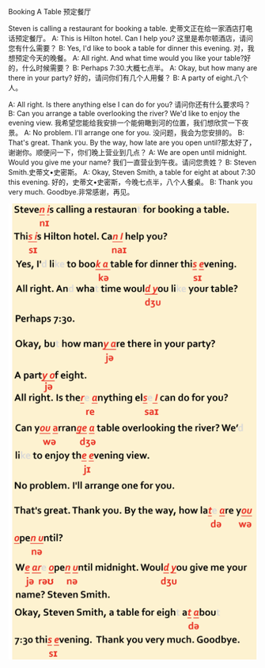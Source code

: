 Booking A Table 预定餐厅

Steven is calling a restaurant for booking a table. 史蒂文正在给一家酒店打电话预定餐厅。
A: This is Hilton hotel. Can I help you? 这里是希尔顿酒店，请问您有什么需要？
B: Yes, I'd like to book a table for dinner this evening. 对，我想预定今天的晚餐。
A: All right. And what time would you like your table?好的，什么时候需要？
B: Perhaps 7:30.大概七点半。
A: Okay, but how many are there in your party? 好的，请问你们有几个人用餐？
B: A party of eight.八个人。

A: All right. Is there anything else I can do for you? 请问你还有什么要求吗？
B: Can you arrange a table overlooking the river? We'd like to enjoy the evening view. 我希望您能给我安排一个能俯瞰到河的位置，我们想欣赏一下夜景。
A: No problem. I'll arrange one for you. 没问题，我会为您安排的。
B: That's great. Thank you. By the way, how late are you open until?那太好了，谢谢你。顺便问一下，你们晚上营业到几点？
A: We are open until midnight. Would you give me your name? 我们一直营业到午夜。请问您贵姓？
B: Steven Smith.史蒂文•史密斯。
A: Okay, Steven Smith, a table for eight at about 7:30 this evening. 好的，史蒂文•史密斯，今晚七点半，八个人餐桌。
B: Thank you very much. Goodbye.非常感谢，再见。

<img src="./img/05.png">
